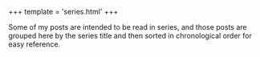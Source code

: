 +++
template = 'series.html'
+++

Some of my posts are intended to be read in series, and those posts are grouped here by the series title and then sorted in chronological order for easy reference.
